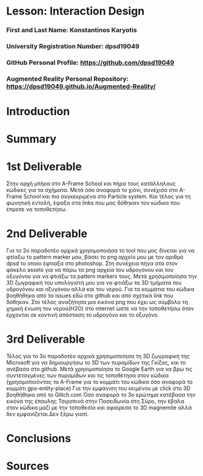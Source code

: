 # Lesson: Interaction Design

### First and Last Name: Konstantinos Karyotis
### University Registration Number: dpsd19049
### GitHub Personal Profile: https://github.com/dpsd19049
### Augmented Reality Personal Repository: https://dpsd19049.github.io/Augmented-Reality/

# Introduction

# Summary


# 1st Deliverable
Στην αρχή μπήκα στο Α-Frame School και πήρα τους κατάλληλους κώδικες για τα σχήματα. Μετά όσο αναφορά το χιόνι, συνέχισα στο A-Frame School και πιο συγκεκριμένα στο Particle system. Και τέλος για τη φωνητική εντολή, έψαξα στα links που μας δόθηκαν τον κώδικα που έπρεπε να τοποθετήσω.


# 2nd Deliverable
Για το 2ο παραδοτέο αρχικά χρησιμοποιήσα το tool που μας δίνεται για να φτίαξω το pattern marker μου, βάσει το png αρχείο μου με τον αριθμό dpsd το οποίο έφτιαξα στο photoshop. Στη συνέχεια πήγα στα στον φάκελο assets για να πάρω τα png αρχεία του υδρογόνου και του οξυγόνου για να φτιάξω τα pattern markers τους. Μετά χρησιμοποίησα την 3D ζωγραφική του υπολογιστή μου για να φτιάξω τα 3D τμήματα του υδρογόνου και οξυγόνου αλλά και του νερού. Για τα κομμάτια του κώδικα βοηθήθηκα από τα issues εδώ στο github και από σχετικά link που δόθηκαν. Στο τέλος αναζήτησα μια εικόνα png που έχει ως σύμβολο τη χημική ένωση του νερού(Η2Ο) στο internet ώστε να την τοποθετήσω όταν έρχονται σε κοντινή απόσταση το υδρογόνο και το οξυγόνο.






# 3rd Deliverable 
Τέλος για το 3ο παραδοτέο αρχικά χρησιμοποίησα τη 3D ζωγραφική της Microsoft για να δημιουργήσω το 3D των πυραμίδων της Γκίζας, και το ανέβασα στο github. Μετά χρησιμοποίησα το Google Earth για να βρω τις συντεταγμένες των πυραμίδων και τις τοποθέτησα στον κώδικα  (χρησιμοποιόντας το A-Frame για το κομμάτι του κώδικα όσο αναφορά το κομμάτι gps-entity-place)
Για την εμφάνιση του κειμένου με click στο 3D βοηθήθηκα από το Glitch.com 
Όσο αναφορά το 3ο ερώτημα κατέβασα την εικόνα της έπαυλης Τσιροπινά στην Ποσειδωνία στη Σύρο, την έβαλα στον κώδικα μαζί με την τοποθεσία και αφαίρεσα το 3D magnemite αλλά δεν εμφανίζεται.Δεν ξέρω γιατί.

# Conclusions


# Sources
